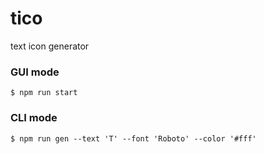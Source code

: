 # tico

text icon generator

### GUI mode

```
$ npm run start
```

### CLI mode

```
$ npm run gen --text 'T' --font 'Roboto' --color '#fff'
```
